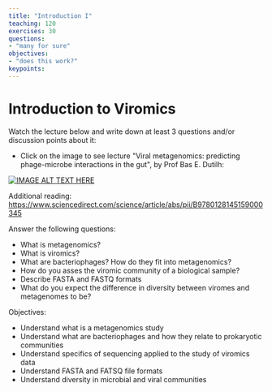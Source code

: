 ```yaml
---
title: "Introduction I"
teaching: 120
exercises: 30
questions:
- "many for sure"
objectives:
- "does this work?"
keypoints:
---
```


# Introduction to Viromics

Watch the lecture below and write down at least 3 questions and/or discussion points about it:  

- Click on the image to see lecture "Viral metagenomics: predicting phage-microbe interactions in the gut", by Prof Bas E. Dutilh:
  
[![IMAGE ALT TEXT HERE](https://img.youtube.com/vi/xm2iEK4Jj90/0.jpg)](https://www.youtube.com/watch?v=xm2iEK4Jj90)  

Additional reading: https://www.sciencedirect.com/science/article/abs/pii/B9780128145159000345   

Answer the following questions:  

- What is metagenomics?
- What is viromics?
- What are bacteriophages? How do they fit into metagenomics?
- How do you asses the viromic community of a biological sample?
- Describe FASTA and FASTQ formats
- What do you expect the difference in diversity between viromes and metagenomes to be?

Objectives:

- Understand what is a metagenomics study
- Understand what are bacteriophages and how they relate to prokaryotic communities
- Understand specifics of sequencing applied to the study of viromics data
- Understand FASTA and FATSQ file formats
- Understand diversity in microbial and viral communities
